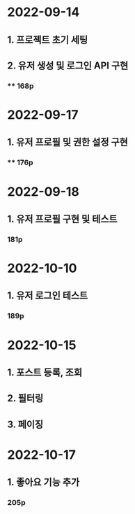 # 2022-09-14
## 1. 프로젝트 초기 세팅
## 2. 유저 생성 및 로그인 API 구현
### ** 168p

# 2022-09-17
## 1. 유저 프로필 및 권한 설정 구현
### ** 176p

# 2022-09-18
## 1. 유저 프로필 구현 및 테스트
### 181p

# 2022-10-10
## 1. 유저 로그인 테스트
### 189p

# 2022-10-15
## 1. 포스트 등록, 조회
## 2. 필터링
## 3. 페이징

# 2022-10-17
## 1. 좋아요 기능 추가
### 205p


